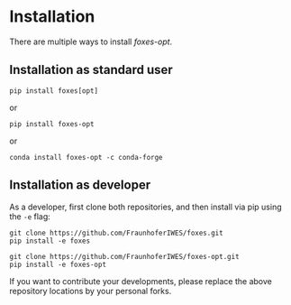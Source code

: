 # Installation

There are multiple ways to install *foxes-opt*.

## Installation as standard user 

```console
pip install foxes[opt]
```
or
```console
pip install foxes-opt
```
or
```console
conda install foxes-opt -c conda-forge
```

## Installation as developer

As a developer, first clone both repositories,
and then install via pip using the `-e` flag:

```console
git clone https://github.com/FraunhoferIWES/foxes.git
pip install -e foxes

git clone https://github.com/FraunhoferIWES/foxes-opt.git
pip install -e foxes-opt
```

If you want to contribute your developments, please replace 
the above repository locations by your personal forks.
